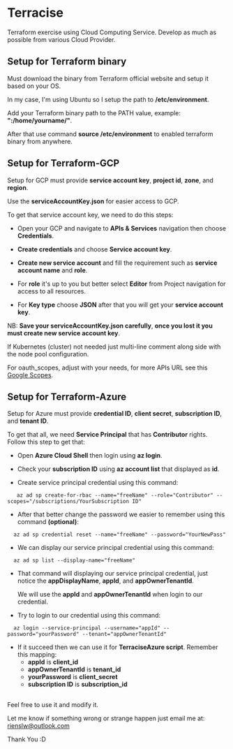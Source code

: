 # Terracise
Terraform exercise using Cloud Computing Service. Develop as much as possible from various Cloud Provider.


## Setup for Terraform binary
Must download the binary from Terraform official website and setup it based on your OS.

In my case, I'm using Ubuntu so I setup the path to **/etc/environment**.

Add your Terraform binary path to the PATH value, example: **":/home/yourname/"**.

After that use command **source /etc/environment** to enabled terraform binary from anywhere.


## Setup for Terraform-GCP
Setup for GCP must provide **service account key**, **project id**, **zone**, and **region**.

Use the **serviceAccountKey.json** for easier access to GCP.

To get that service account key, we need to do this steps:
  - Open your GCP and navigate to **APIs & Services** navigation then choose **Credentials**.
  
  - **Create credentials** and choose **Service account key**.
  
  - **Create new service account** and fill the requirement such as **service account name** and **role**.
  
  - For **role** it's up to you but better select **Editor** from Project navigation for access to all resources.
  
  - For **Key type** choose **JSON** after that you will get your **service account key**.
  
NB: **Save your serviceAccountKey.json carefully**, **once you lost it you must create new service account key**.

If Kubernetes (cluster) not needed just multi-line comment along side with the node pool configuration.

For oauth_scopes, adjust with your needs, for more APIs URL see this [Google Scopes](https://developers.google.com/identity/protocols/googlescopes).


## Setup for Terraform-Azure
Setup for Azure must provide **credential ID**, **client secret**, **subscription ID**, and **tenant ID**.

To get that all, we need **Service Principal** that has **Contributor** rights. Follow this step to get that:

  - Open **Azure Cloud Shell** then login using **az login**.
  
  - Check your **subscription ID** using **az account list** that displayed as **id**.
  
  - Create service principal credential using this command:
  ```
     az ad sp create-for-rbac --name="freeName" --role="Contributor" --scopes="/subscriptions/YourSubscription ID"
  ```
  
  - After that better change the password we easier to remember using this command **(optional)**:
  ```
    az ad sp credential reset --name="freeName" --password="YourNewPass"
  ```
  
  - We can display our service principal credential using this command:
  ```
    az ad sp list --display-name="freeName"
  ```
  
  - That command will displaying our service principal credential, just notice the **appDisplayName**, **appId**, and **appOwnerTenantId**.
    
    We will use the **appId** and **appOwnerTenantId** when login to our credential.
    
    
  - Try to login to our credential using this command:
  ```
    az login --service-principal --username="appId" --password="yourPassword" --tenant="appOwnerTenantId"
  ```
  
  - If it succeed then we can use it for **TerraciseAzure script**. Remember this mapping:
    - **appId** is **client_id** 
    - **appOwnerTenantId** is **tenant_id**
    - **yourPassword** is **client_secret**
    - **subscription ID** is **subscription_id**
    
    
##
Feel free to use it and modify it.

Let me know if something wrong or strange happen just email me at: rienslw@outlook.com

Thank You :D
